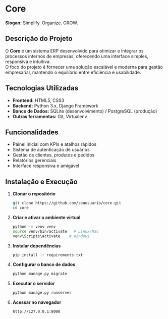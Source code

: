 # Core

**Slogan:** Simplify. Organize. GROW.

## Descrição do Projeto

O **Core** é um sistema ERP desenvolvido para otimizar e integrar os processos internos de empresas, oferecendo uma interface simples, responsiva e intuitiva.  
O foco do projeto é fornecer uma solução escalável e moderna para gestão empresarial, mantendo o equilíbrio entre eficiência e usabilidade.

## Tecnologias Utilizadas

- **Frontend:** HTML5, CSS3  
- **Backend:** Python 3.x, Django Framework  
- **Banco de Dados:** SQLite (desenvolvimento) / PostgreSQL (produção)  
- **Outras ferramentas:** Git, Virtualenv

## Funcionalidades

- Painel inicial com KPIs e atalhos rápidos
- Sistema de autenticação de usuários
- Gestão de clientes, produtos e pedidos
- Relatórios gerenciais
- Interface responsiva e amigável

## Instalação e Execução

1. **Clonar o repositório**
   ```bash
   git clone https://github.com/seuusuario/core.git
   cd core
   ```

2. **Criar e ativar o ambiente virtual**
   ```bash
   python -m venv venv
   source venv/bin/activate   # Linux/Mac
   venv\Scripts\activate    # Windows
   ```

3. **Instalar dependências**
   ```bash
   pip install -r requirements.txt
   ```

4. **Configurar o banco de dados**
   ```bash
   python manage.py migrate
   ```

5. **Executar o servidor**
   ```bash
   python manage.py runserver
   ```

6. **Acessar no navegador**
   ```
   http://127.0.0.1:8000
   ```


